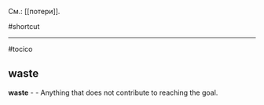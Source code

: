 См.: [[потери]].

#shortcut




<hr/>

#tocico

## waste

<b>waste</b> - - Anything that does not contribute to reaching the goal. 

 



